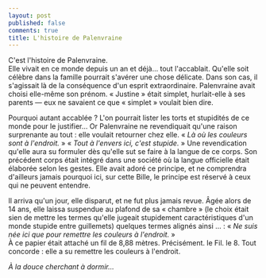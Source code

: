 ```yaml
---
layout: post
published: false
comments: true
title: L'histoire de Palenvraine
---
```

C'est l'histoire de Palenvraine.  
 Elle vivait en ce monde depuis un an et déjà… tout l'accablait. Qu'elle soit célèbre dans la famille pourrait s'avérer une chose délicate. Dans son cas, il s'agissait là de la conséquence d'un esprit extraordinaire. Palenvraine avait choisi elle-même son prénom. « Justine » était simplet, hurlait-elle à ses parents — eux ne savaient ce que « simplet » voulait bien dire.

Pourquoi autant accablée ? L'on pourrait lister les torts et stupidités de ce monde pour le justifier… Or Palenvraine ne revendiquait qu'une raison surprenante au tout : elle voulait retourner chez elle. « *Là où les couleurs sont à l'endroit.* » « *Tout à l'envers ici, c'est stupide.* » Une revendication qu'elle aura su formuler dès qu'elle sut se faire à la langue de ce corps. Son précédent corps était intégré dans une société où la langue officielle était élaborée selon les gestes. Elle avait adoré ce principe, et ne comprendra d'ailleurs jamais pourquoi ici, sur cette Bille, le principe est réservé à ceux qui ne peuvent entendre.

Il arriva qu'un jour, elle disparut, et ne fut plus jamais revue. Âgée alors de 14 ans, elle laissa suspendue au plafond de sa « chambre » (le choix était sien de mettre les termes qu'elle jugeait stupidement caractéristiques d'un monde stupide entre guillemets) quelques termes alignés ainsi … : « *Ne suis née ici que pour remettre les couleurs à l'endroit.* »  
À ce papier était attaché un fil de 8,88 mètres. Précisément. le Fil. le 8.
Tout concorde : elle a su remettre les couleurs à l'endroit.

*À la douce cherchant à dormir…*